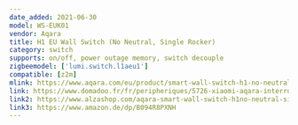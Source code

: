 ```yaml
---
date_added: 2021-06-30
model: WS-EUK01
vendor: Aqara
title: H1 EU Wall Switch (No Neutral, Single Rocker)
category: switch
supports: on/off, power outage memory, switch decouple
zigbeemodel: ['lumi.switch.l1aeu1']
compatible: [z2m]
mlink: https://www.aqara.com/eu/product/smart-wall-switch-h1-no-neutral
link: https://www.domadoo.fr/fr/peripheriques/5726-xiaomi-aqara-interrupteur-mural-intelligent-h1-zigbee-30-sans-neutre-6970504214774.html
link2: https://www.alzashop.com/aqara-smart-wall-switch-h1no-neutral-single-rocker-d6480894.htm
link3: https://www.amazon.de/dp/B094R8PXNH
---
```

